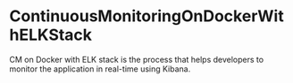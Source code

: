 # ContinuousMonitoringOnDockerWithELKStack
CM on Docker with ELK stack is the process that helps developers to monitor the application in real-time using Kibana.
